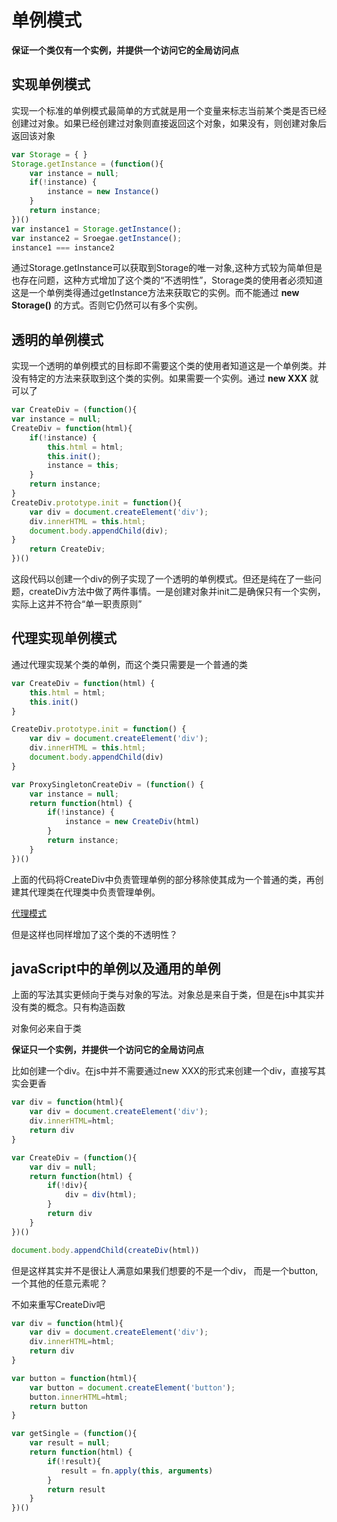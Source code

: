 # 单例模式
**保证一个类仅有一个实例，并提供一个访问它的全局访问点**

## 实现单例模式

实现一个标准的单例模式最简单的方式就是用一个变量来标志当前某个类是否已经创建过对象。如果已经创建过对象则直接返回这个对象，如果没有，则创建对象后返回该对象
``` js
var Storage = { }
Storage.getInstance = (function(){
    var instance = null;
    if(!instance) {
        instance = new Instance()
    }
    return instance;
})()
var instance1 = Storage.getInstance();
var instance2 = Sroegae.getInstance();
instance1 === instance2
```
通过Storage.getInstance可以获取到Storage的唯一对象,这种方式较为简单但是也存在问题，这种方式增加了这个类的“不透明性”，Storage类的使用者必须知道这是一个单例类得通过getInstance方法来获取它的实例。而不能通过 **new Storage()** 的方式。否则它仍然可以有多个实例。

## 透明的单例模式
实现一个透明的单例模式的目标即不需要这个类的使用者知道这是一个单例类。并没有特定的方法来获取到这个类的实例。如果需要一个实例。通过 **new XXX** 就可以了

``` js
var CreateDiv = (function(){
var instance = null;
CreateDiv = function(html){
    if(!instance) {
        this.html = html;
        this.init();
        instance = this;
    }
    return instance;
}
CreateDiv.prototype.init = function(){
    var div = document.createElement('div');
    div.innerHTML = this.html;
    document.body.appendChild(div);
}
    return CreateDiv;
})()
```
这段代码以创建一个div的例子实现了一个透明的单例模式。但还是纯在了一些问题，createDiv方法中做了两件事情。一是创建对象并init二是确保只有一个实例，实际上这并不符合“单一职责原则”

## 代理实现单例模式
通过代理实现某个类的单例，而这个类只需要是一个普通的类
``` js
var CreateDiv = function(html) {
    this.html = html;
    this.init()
}

CreateDiv.prototype.init = function() {
    var div = document.createElement('div');
    div.innerHTML = this.html;
    document.body.appendChild(div)
}

var ProxySingletonCreateDiv = (function() {
    var instance = null;
    return function(html) {
        if(!instance) {
            instance = new CreateDiv(html)
        }
        return instance;
    }
})()
```
上面的代码将CreateDiv中负责管理单例的部分移除使其成为一个普通的类，再创建其代理类在代理类中负责管理单例。

[代理模式](./代理模式.html)

但是这样也同样增加了这个类的不透明性？

## javaScript中的单例以及通用的单例

上面的写法其实更倾向于类与对象的写法。对象总是来自于类，但是在js中其实并没有类的概念。只有构造函数

对象何必来自于类

**保证只一个实例，并提供一个访问它的全局访问点**

比如创建一个div。在js中并不需要通过new XXX的形式来创建一个div，直接写其实会更香
``` js
var div = function(html){
    var div = document.createElement('div');
    div.innerHTML=html;
    return div
}

var CreateDiv = (function(){
    var div = null;
    return function(html) {
        if(!div){
            div = div(html);
        }
        return div
    }
})()

document.body.appendChild(createDiv(html))
```

但是这样其实并不是很让人满意如果我们想要的不是一个div， 而是一个button, 一个其他的任意元素呢？

不如来重写CreateDiv吧

``` js
var div = function(html){
    var div = document.createElement('div');
    div.innerHTML=html;
    return div
}

var button = function(html){
    var button = document.createElement('button');
    button.innerHTML=html;
    return button
}

var getSingle = (function(){
    var result = null;
    return function(html) {
        if(!result){
           result = fn.apply(this, arguments)
        }
        return result
    }
})()
```


